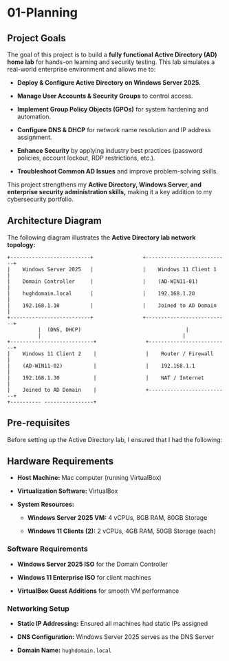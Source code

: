 # 01-Planning

## Project Goals
The goal of this project is to build a **fully functional Active Directory (AD) home lab** for hands-on learning and security testing. This lab simulates a real-world enterprise environment and allows me to:

* **Deploy & Configure Active Directory on Windows Server 2025.**

* **Manage User Accounts & Security Groups** to control access.

* **Implement Group Policy Objects (GPOs)** for system hardening and automation.

* **Configure DNS & DHCP** for network name resolution and IP address assignment.

* **Enhance Security** by applying industry best practices (password policies, account lockout, RDP restrictions, etc.).

* **Troubleshoot Common AD Issues** and improve problem-solving skills.

This project strengthens my **Active Directory, Windows Server, and enterprise security administration skills,** making it a key addition to my cybersecurity portfolio.

## Architecture Diagram
The following diagram illustrates the **Active Directory lab network topology:**

```pgsql
+--------------------------+                +---------------------------+
|    Windows Server 2025   |                |    Windows 11 Client 1    |
|    Domain Controller     |                |    (AD-WIN11-01)          |
|    hughdomain.local      |                |    192.168.1.20           |
|    192.168.1.10          |                |    Joined to AD Domain    |
+--------------------------+                +---------------------------+
          |  (DNS, DHCP)                                  |
          |                                              |
+---------------------------+                +--------------------------+
|    Windows 11 Client 2    |                |    Router / Firewall     |
|    (AD-WIN11-02)          |                |    192.168.1.1           |
|    192.168.1.30           |                |    NAT / Internet        |
|    Joined to AD Domain    |                +--------------------------+
+---------- ----------------+
```
## Pre-requisites
Before setting up the Active Directory lab, I ensured that I had the following:

## Hardware Requirements
* **Host Machine:** Mac computer (running VirtualBox)

* **Virtualization Software:** VirtualBox

* **System Resources:**

   * __Windows Server 2025 VM:__ 4 vCPUs, 8GB RAM, 80GB Storage

   * __Windows 11 Clients (2):__ 2 vCPUs, 4GB RAM, 50GB Storage (each)

### Software Requirements
* **Windows Server 2025 ISO** for the Domain Controller

* **Windows 11 Enterprise ISO** for client machines

* **VirtualBox Guest Additions** for smooth VM performance

### Networking Setup
* **Static IP Addressing:** Ensured all machines had static IPs assigned

* **DNS Configuration:** Windows Server 2025 serves as the DNS Server

* **Domain Name:** `hughdomain.local`

